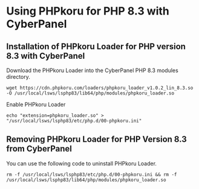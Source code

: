 # Using PHPkoru for PHP 8.3 with CyberPanel

## Installation of PHPkoru Loader for PHP version 8.3 with CyberPanel

Download the PHPkoru Loader into the CyberPanel PHP 8.3 modules directory.
```shell
wget https://cdn.phpkoru.com/loaders/phpkoru_loader_v1.0.2_lin_8.3.so -O /usr/local/lsws/lsphp83/lib64/php/modules/phpkoru_loader.so
```

Enable PHPkoru Loader
```shell
echo "extension=phpkoru_loader.so" > "/usr/local/lsws/lsphp83/etc/php.d/00-phpkoru.ini"
```

## Removing PHPkoru Loader for PHP Version 8.3 from CyberPanel

You can use the following code to uninstall PHPkoru Loader.
```shell
rm -f /usr/local/lsws/lsphp83/etc/php.d/00-phpkoru.ini && rm -f /usr/local/lsws/lsphp83/lib64/php/modules/phpkoru_loader.so
```